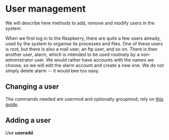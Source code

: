 # User management

We will describe here methods to add, remove and modify users in the 
system.

When we first log in to the Raspberry, there are quite a few users 
already, used by the system to organise its processes and files. One of 
these users is root, but there is also a mail user, an ftp user, and so 
on. There is then another user, alarm, which is intended to be used 
routinely by a non-administrator user. We would rather have accounts 
with the names we choose, so we will edit the alarm account and create a 
new one. We do not simply delete alarm -- it would bee too easy.

## Changing a user

The commands needed are usermod and optionally groupmod; rely on [this 
guide](https://wiki.archlinux.org/index.php/Users_and_groups).

## Adding a user

Use **useradd**.
